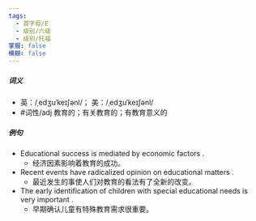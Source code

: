 ```yaml
---
tags:
  - 首字母/E
  - 级别/六级
  - 级别/托福
掌握: false
模糊: false
---
```

##### 词义
- 英：/ˌedʒuˈkeɪʃənl/； 美：/ˌedʒuˈkeɪʃənl/
- #词性/adj  教育的；有关教育的；有教育意义的
##### 例句
- Educational success is mediated by economic factors .
	- 经济因素影响着教育的成功。
- Recent events have radicalized opinion on educational matters .
	- 最近发生的事使人们对教育的看法有了全新的改变。
- The early identification of children with special educational needs is very important .
	- 早期确认儿童有特殊教育需求很重要。
